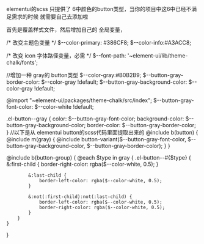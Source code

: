 elementui的scss 只提供了 6中颜色的button类型，当你的项目中这6中已经不满足需求的时候 就需要自己去添加啦

首先是覆盖样式文件，然后增加自己的 全局变量，

/* 改变主题色变量 */
$--color-primary: #386CF8;
$--color-info:#A3ACC8;

/* 改变 icon 字体路径变量，必需 */
$--font-path: '~element-ui/lib/theme-chalk/fonts';

//增加一种 gray的 button类型
$--color-gray:#B0B2B9;
$--button-gray-border-color: $--color-gray !default;
$--button-gray-background-color: $--color-gray !default;

@import "~element-ui/packages/theme-chalk/src/index";
$--button-gray-font-color: $--color-white !default;

.el-button--gray {
    color: $--button-gray-font-color;
    background-color: $--button-gray-background-color;
    border-color: $--button-gray-border-color;
}
//以下是从 elementui  button的scss代码里面提取出来的
@include b(button) {
    @include m(gray) {
        @include button-variant($--button-gray-font-color, $--button-gray-background-color, $--button-gray-border-color);
    }
}

@include b(button-group) {
    @each $type in gray {
        .el-button--#{$type} {
            &:first-child {
                border-right-color: rgba($--color-white, 0.5);
            }

            &:last-child {
                border-left-color: rgba($--color-white, 0.5);
            }

            &:not(:first-child):not(:last-child) {
                border-left-color: rgba($--color-white, 0.5);
                border-right-color: rgba($--color-white, 0.5);
            }
        }
    }
}
